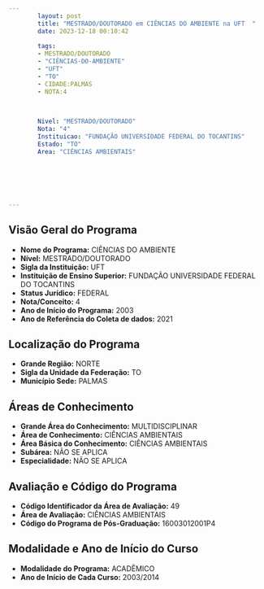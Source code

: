 ```yaml
---
        layout: post
        title: "MESTRADO/DOUTORADO em CIÊNCIAS DO AMBIENTE na UFT  "
        date: 2023-12-18 00:10:42
     
        tags:
        - MESTRADO/DOUTORADO
        - "CIÊNCIAS-DO-AMBIENTE"
        - "UFT"
        - "TO"
        - CIDADE:PALMAS
        - NOTA:4
        
       

        Nivel: "MESTRADO/DOUTORADO"
        Nota: "4"
        Instituicao: "FUNDAÇÃO UNIVERSIDADE FEDERAL DO TOCANTINS"
        Estado: "TO"
        Area: "CIÊNCIAS AMBIENTAIS"
        
        
        
        
        
        
---
```

## Visão Geral do Programa
- **Nome do Programa:** CIÊNCIAS DO AMBIENTE
- **Nível:** MESTRADO/DOUTORADO
- **Sigla da Instituição:** UFT
- **Instituição de Ensino Superior:** FUNDAÇÃO UNIVERSIDADE FEDERAL DO TOCANTINS
- **Status Jurídico:** FEDERAL
- **Nota/Conceito:** 4
- **Ano de Início do Programa:** 2003
- **Ano de Referência do Coleta de dados:** 2021

## Localização do Programa
- **Grande Região:** NORTE
- **Sigla da Unidade da Federação:** TO
- **Município Sede:** PALMAS

## Áreas de Conhecimento
- **Grande Área do Conhecimento:** MULTIDISCIPLINAR
- **Área de Conhecimento:** CIÊNCIAS AMBIENTAIS
- **Área Básica do Conhecimento:** CIÊNCIAS AMBIENTAIS
- **Subárea:** NÃO SE APLICA
- **Especialidade:** NÃO SE APLICA

## Avaliação e Código do Programa
- **Código Identificador da Área de Avaliação:** 49
- **Área de Avaliação:** CIÊNCIAS AMBIENTAIS
- **Código do Programa de Pós-Graduação:** 16003012001P4


## Modalidade e Ano de Início do Curso
- **Modalidade do Programa:** ACADÊMICO
- **Ano de Início de Cada Curso:** 2003/2014

